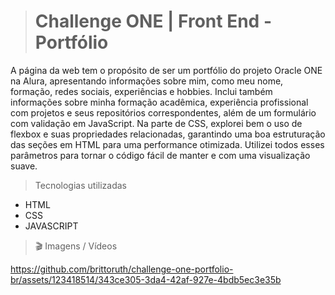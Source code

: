> #  Challenge ONE | Front End - Portfólio

A página da web tem o propósito de ser um portfólio do projeto Oracle ONE na Alura, apresentando informações sobre mim, como meu nome, formação, redes sociais, experiências e hobbies. Inclui também informações sobre minha formação acadêmica, experiência profissional com projetos e seus repositórios correspondentes, além de um formulário com validação em JavaScript. Na parte de CSS, explorei bem o uso de flexbox e suas propriedades relacionadas, garantindo uma boa estruturação das seções em HTML para uma performance otimizada. Utilizei todos esses parâmetros para tornar o código fácil de manter e com uma visualização suave.


>  Tecnologias utilizadas

+ HTML
+  CSS
+  JAVASCRIPT
 
> 🎬 Imagens / Vídeos






https://github.com/brittoruth/challenge-one-portfolio-br/assets/123418514/343ce305-3da4-42af-927e-4bdb5ec3e35b







